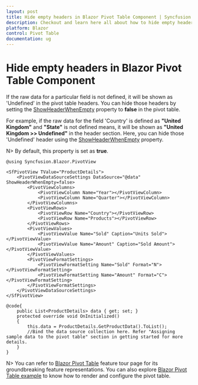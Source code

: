 ```yaml
---
layout: post
title: Hide empty headers in Blazor Pivot Table Component | Syncfusion
description: Checkout and learn here all about how to hide empty headers in Syncfusion Blazor Pivot Table component and more.
platform: Blazor
control: Pivot Table
documentation: ug
---
```


# Hide empty headers in Blazor Pivot Table Component

If the raw data for a particular field is not defined, it will be shown as 'Undefined' in the pivot table headers. You can hide those headers by setting the [ShowHeaderWhenEmpty](https://help.syncfusion.com/cr/blazor/Syncfusion.Blazor.PivotView.PivotViewDataSourceSettings-1.html#Syncfusion_Blazor_PivotView_PivotViewDataSourceSettings_1_ShowHeaderWhenEmpty) property to **false** in the pivot table.

For example, if the raw data for the field 'Country' is defined as **"United Kingdom"** and **"State"** is not defined means, it will be shown as **"United Kingdom >> Undefined"** in the header section. Here, you can hide those 'Undefined' header using the [ShowHeaderWhenEmpty](https://help.syncfusion.com/cr/blazor/Syncfusion.Blazor.PivotView.PivotViewDataSourceSettings-1.html#Syncfusion_Blazor_PivotView_PivotViewDataSourceSettings_1_ShowHeaderWhenEmpty) property.

N> By default, this property is set as **true**.

```cshtml
@using Syncfusion.Blazor.PivotView

<SfPivotView TValue="ProductDetails">
    <PivotViewDataSourceSettings DataSource="@data" ShowHeaderWhenEmpty=false>
        <PivotViewColumns>
            <PivotViewColumn Name="Year"></PivotViewColumn>
            <PivotViewColumn Name="Quarter"></PivotViewColumn>
        </PivotViewColumns>
        <PivotViewRows>
            <PivotViewRow Name="Country"></PivotViewRow>
            <PivotViewRow Name="Products"></PivotViewRow>
        </PivotViewRows>
        <PivotViewValues>
            <PivotViewValue Name="Sold" Caption="Units Sold"></PivotViewValue>
            <PivotViewValue Name="Amount" Caption="Sold Amount"></PivotViewValue>
        </PivotViewValues>
        <PivotViewFormatSettings>
            <PivotViewFormatSetting Name="Sold" Format="N"></PivotViewFormatSetting>
            <PivotViewFormatSetting Name="Amount" Format="C"></PivotViewFormatSetting>
        </PivotViewFormatSettings>
    </PivotViewDataSourceSettings>
</SfPivotView>

@code{
    public List<ProductDetails> data { get; set; }
    protected override void OnInitialized()
    {
        this.data = ProductDetails.GetProductData().ToList();
        //Bind the data source collection here. Refer "Assigning sample data to the pivot table" section in getting started for more details.
    }
}

```

N> You can refer to [Blazor Pivot Table](https://www.syncfusion.com/blazor-components/blazor-pivot-table) feature tour page for its groundbreaking feature representations. You can also explore [Blazor Pivot Table example](https://blazor.syncfusion.com/demos/pivot-table/default-functionalities?theme=bootstrap4) to know how to render and configure the pivot table.